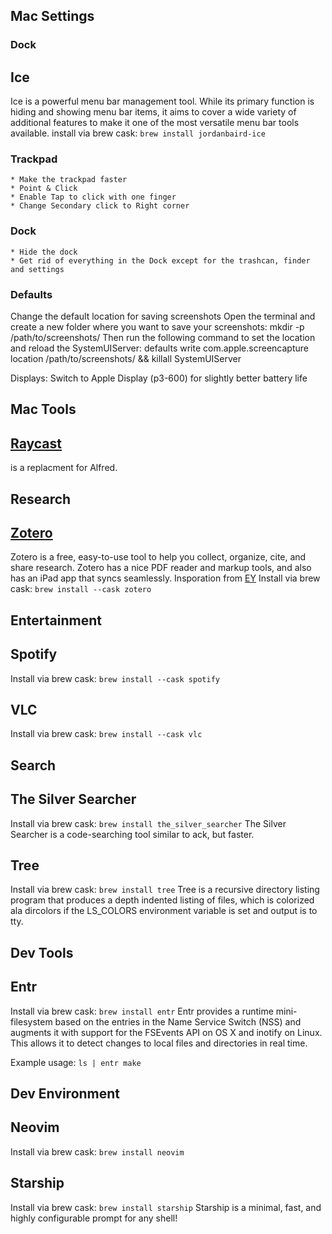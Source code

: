 ## Mac Settings
### Dock
Ice
---------------------------
Ice is a powerful menu bar management tool. While its primary function is hiding and showing menu bar items, it aims to cover a wide variety of additional features to make it one of the most versatile menu bar tools available.
install via brew cask: `brew install jordanbaird-ice`

### Trackpad
    * Make the trackpad faster
    * Point & Click
    * Enable Tap to click with one finger
    * Change Secondary click to Right corner
### Dock
    * Hide the dock
    * Get rid of everything in the Dock except for the trashcan, finder and settings
### Defaults
Change the default location for saving screenshots
Open the terminal and create a new folder where you want to save your screenshots: mkdir -p /path/to/screenshots/
Then run the following command to set the location and reload the SystemUIServer: defaults write com.apple.screencapture location /path/to/screenshots/ && killall SystemUIServer

Displays: Switch to Apple Display (p3-600) for slightly better battery life


## Mac Tools
[Raycast](https://raycast.com/) 
---------------------------
is a replacment for Alfred. 

## Research
[Zotero](https://www.zotero.org/)
---------------------------

Zotero is a free, easy-to-use tool to help you collect, organize, cite, and share research.  Zotero has a nice PDF reader and markup tools, and also has an iPad app that syncs seamlessly. 
Insporation from [EY](https://eugeneyan.com/writing/mac-setup/)
Install via brew cask: `brew install --cask zotero`

## Entertainment
Spotify
---------------------------
Install via brew cask: `brew install --cask spotify`

VLC
---------------------------
Install via brew cask: `brew install --cask vlc`

## Search
The Silver Searcher
---------------------------
Install via brew cask: `brew install the_silver_searcher`
The Silver Searcher is a code-searching tool similar to ack, but faster.


Tree
---------------------------
Install via brew cask: `brew install tree`
Tree is a recursive directory listing program that produces a depth indented listing of files, which is colorized ala dircolors if the LS_COLORS environment variable is set and output is to tty.

## Dev Tools
Entr
---------------------------
Install via brew cask: `brew install entr`
Entr provides a runtime mini-filesystem based on the entries in the Name Service Switch (NSS) and augments it with support for the FSEvents API on OS X and inotify on Linux. This allows it to detect changes to local files and directories in real time.

Example usage:
`ls | entr make`

## Dev Environment
Neovim
---------------------------
Install via brew cask: `brew install neovim`

Starship
---------------------------
Install via brew cask: `brew install starship`
Starship is a minimal, fast, and highly configurable prompt for any shell!


